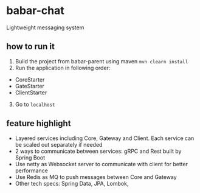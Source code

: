# babar-chat
Lightweight messaging system

## how to run it
1. Build the project from babar-parent using maven `mvn clearn install`
2. Run the application in following order:
- CoreStarter
- GateStarter
- ClientStarter
3. Go to `localhost`

## feature highlight
- Layered services including Core, Gateway and Client. Each service can be scaled out separately if needed
- 2 ways to communicate between services: gRPC and Rest built by Spring Boot
- Use netty as Websocket server to communicate with client for better performance
- Use Redis as MQ to push messages between Core and Gateway
- Other tech specs: Spring Data, JPA, Lombok, 
